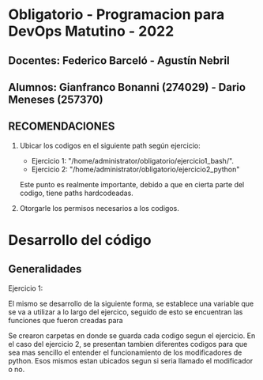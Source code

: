# Obligatorio - Programacion para DevOps Matutino - 2022
## Docentes: Federico Barceló - Agustín Nebril
## Alumnos: Gianfranco Bonanni (274029) - Dario Meneses (257370)

## RECOMENDACIONES

1. Ubicar los codigos en el siguiente path según ejercicio: 
     - Ejercicio 1: "/home/administrator/obligatorio/ejercicio1_bash/".
     - Ejercicio 2: "/home/administrator/obligatorio/ejercicio2_python"
     
     Este punto es realmente importante, debido a que en cierta parte del codigo, tiene paths hardcodeadas.
2. Otorgarle los permisos necesarios a los codigos. 

# Desarrollo del código 

## Generalidades

Ejercicio 1:

El mismo se desarrollo de la siguiente forma, se establece una variable que se va a utilizar a lo largo del ejercico, seguido de esto se encuentran las funciones que fueron creadas para 

Se crearon carpetas en donde se guarda cada codigo segun el ejercicio.
En el caso del ejercicio 2, se presentan tambien diferentes codigos para que sea mas sencillo el entender el funcionamiento de los modificadores de python.
Esos mismos estan ubicados segun si seria llamado el modificador o no.






